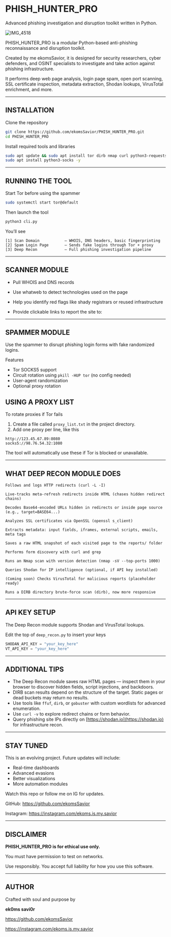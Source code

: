 # PHISH_HUNTER_PRO

Advanced phishing investigation and disruption toolkit written in Python.

![IMG_4518](https://github.com/user-attachments/assets/7a5d70cd-b3cc-4bc3-94e7-f80d9fa8eeec)

PHISH_HUNTER_PRO is a modular Python-based anti-phishing reconnaissance and disruption toolkit.  

Created by me ekomsSavior, it is designed for security researchers, cyber defenders, and OSINT specialists to investigate and take action against phishing infrastructure.

It performs deep web page analysis, login page spam, open port scanning, SSL certificate inspection, metadata extraction, Shodan lookups, VirusTotal enrichment, and more.

---

## INSTALLATION

Clone the repository

```bash
git clone https://github.com/ekomsSavior/PHISH_HUNTER_PRO.git
cd PHISH_HUNTER_PRO
```

Install required tools and libraries

```bash
sudo apt update && sudo apt install tor dirb nmap curl python3-requests -y
sudo apt install python3-socks -y
```

---

## RUNNING THE TOOL

Start Tor before using the spammer

```bash
sudo systemctl start tor@default
```

Then launch the tool

```bash
python3 cli.py
```

You’ll see

```
[1] Scan Domain           – WHOIS, DNS headers, basic fingerprinting  
[2] Spam Login Page       – Sends fake logins through Tor + proxy  
[3] Deep Recon            – Full phishing investigation pipeline
```

---

## SCANNER MODULE 

  - Pull WHOIS and DNS records

  - Use whatweb to detect technologies used on the page

  - Help you identify red flags like shady registrars or reused infrastructure

  - Provide clickable links to report the site to:

---


## SPAMMER MODULE

Use the spammer to disrupt phishing login forms with fake randomized logins.

Features
- Tor SOCKS5 support  
- Circuit rotation using `pkill -HUP tor` (no config needed)  
- User-agent randomization  
- Optional proxy rotation

## USING A PROXY LIST

To rotate proxies if Tor fails

1. Create a file called `proxy_list.txt` in the project directory.
2. Add one proxy per line, like this

```
http://123.45.67.89:8080
socks5://98.76.54.32:1080
```

The tool will automatically use these if Tor is blocked or unavailable.

---

##  WHAT DEEP RECON MODULE DOES

    Follows and logs HTTP redirects (curl -L -I)

    Live-tracks meta-refresh redirects inside HTML (chases hidden redirect chains)

    Decodes Base64-encoded URLs hidden in redirects or inside page source (e.g., target=BASE64...)

    Analyzes SSL certificates via OpenSSL (openssl s_client)

    Extracts metadata: input fields, iframes, external scripts, emails, meta tags

    Saves a raw HTML snapshot of each visited page to the reports/ folder

    Performs form discovery with curl and grep

    Runs an Nmap scan with version detection (nmap -sV --top-ports 1000)

    Queries Shodan for IP intelligence (optional, if API key installed)

    (Coming soon) Checks VirusTotal for malicious reports (placeholder ready)

    Runs a DIRB directory brute-force scan (dirb), now more responsive
---

## API KEY SETUP

The Deep Recon module supports Shodan and VirusTotal lookups.

Edit the top of `deep_recon.py` to insert your keys

```python
SHODAN_API_KEY = "your_key_here"
VT_API_KEY = "your_key_here"
```


---


## ADDITIONAL TIPS

- The Deep Recon module saves raw HTML pages — inspect them in your browser to discover hidden fields, script injections, and backdoors.
- DIRB scan results depend on the structure of the target. Static pages or dead buckets may return no results. 
- Use tools like `ffuf`, `dirb`, or `gobuster` with custom wordlists for advanced enumeration.  
- Use `curl -v` to explore redirect chains or form behavior.  
- Query phishing site IPs directly on [https://shodan.io](https://shodan.io) for infrastructure recon.

---

## STAY TUNED

This is an evolving project. Future updates will include:

- Real-time dashboards  
- Advanced evasions  
- Better visualizations  
- More automation modules  

Watch this repo or follow me on IG for updates.

GitHub: https://github.com/ekomsSavior  

Instagram: https://instagram.com/ekoms.is.my.savior  

---

## DISCLAIMER

**PHISH_HUNTER_PRO is for ethical use only.**  

You must have permission to test on networks.

Use responsibly. You accept full liability for how you use this software.

---

## AUTHOR

Crafted with soul and purpose by

**ek0ms savi0r**  

https://github.com/ekomsSavior

https://instagram.com/ekoms.is.my.savior


